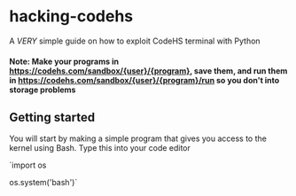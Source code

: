 # hacking-codehs
A *VERY* simple guide on how to exploit CodeHS terminal with Python 

#### Note: Make your programs in https://codehs.com/sandbox/{user}/{program}, save them, and run them in https://codehs.com/sandbox/{user}/{program}/run so you don't into storage problems

## Getting started
You will start by making a simple program that gives you access to the kernel using Bash. Type this into your code editor

`import os

os.system('bash')`
